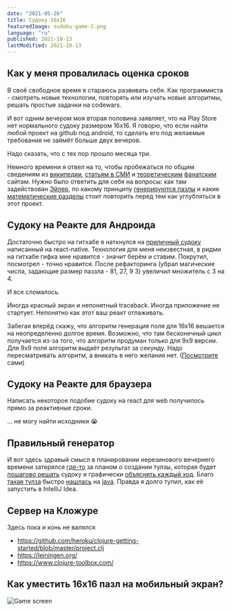```yaml
---
date: "2021-05-26"
title: Судоку 16х16
featuredImage: sudoku-game-2.png
language: "ru"
published: 2021-10-13
lastModified: 2021-10-13
---
```


## Как у меня провалилась оценка сроков

В своё свободное время я стараюсь развивать себя. Как программиста - смотреть новые технологии, повторять или изучать новые алгоритмы, решать простые задачки на codewars.

И вот одним вечером моя вторая половина заявляет, что на Play Store нет нормального судоку размером 16х16. Я говорю, что если найти любой проект на github под android, то сделать его под желаемые требования не займёт больше двух вечеров.

Надо сказать, что с тех пор прошло месяца три.

Немного времени я отвел на то, чтобы пробежаться по общим сведениям из [википедии](https://en.wikipedia.org/wiki/Sudoku), [статьям в СМИ](https://www.theguardian.com/media/2005/may/15/pressandpublishing.usnews) и [теоретическим](https://www.sudokuwiki.org/Getting_Started) [фанатским](https://www.sudoku-puzzles-online.com/hexadoku/enter-a-solution-hexadoku.php) сайтам. Нужно было ответить для себя на вопросы: как там задействован [Эйлер](https://projecteuler.net/problem=96), по какому принципу [генерируются пазлы](http://davidbau.com/archives/2006/09/04/sudoku_generator.html) и какие [математические разделы](https://arxiv.org/abs/1304.1628) стоит повторить перед тем как углубляться в этот проект.


## Судоку на Реакте для Андроида

Достаточно быстро на гитхабе я наткнулся на [приличный судоку](https://github.com/nihgwu/react-native-sudoku) написанный на react-native. Технология для меня неизвестная, в ридми на гитхабе гифка мне нравится - значит берём и ставим. Покрутил, посмотрел - точно нравится. После рефакторинга (убрал магические числа, задающие размер паззла - 81, 27, 9 3) увеличил множитель с 3 на 4.

И все сломалось. 

Иногда красный экран и непонятный traceback. Иногда приложение не стартует. Непонятно как этот ваш реакт отлаживать.

Забегая вперёд скажу, что алгоритм генерация поля для 16х16 вешается на неопределенно долгое время. Возможно, что там бесконечный цикл получается из-за того, что алгоритм продуман только для 9х9 версии. Для 9х9 поля алгоритм выдаёт результат за секунду. Надо пересматривать алгоритм, а вникать в него желания нет. ([Посмотрите](https://github.com/nihgwu/react-native-sudoku/blob/master/app/utils/sudoku.js#L124) сами)


## Судоку на Реакте для браузера

Написать некоторое подобие судоку на react для web получилось прямо за реактивные сроки.

... не могу найти исходники 😭


## Правильный генератор

И вот здесь здравый смысл в планировании нерезинового вечернего времени затерялся [где-то](https://www.youtube.com/watch?v=QR66rMS_ZfA) за планом о создании тулзы, которая будет [пошагово решать](http://sudopedia.enjoysudoku.com/Cross-Hatching.html) судоку и графически [объяснять каждый ход](http://sudopedia.enjoysudoku.com/Sudoku_Explainer.html). Благо [такая тулза](https://github.com/SudokuMonster/SukakuExplainer) быстро [нашлась](https://sourceforge.net/projects/sudoku-sensei/) на [java](/blog/why-do-i-hate-java). Правда я долго тупил, как её запустить в IntelliJ Idea.


## Сервер на Кложуре

Здесь пока и конь не валялся

- https://github.com/heroku/clojure-getting-started/blob/master/project.clj
- https://leiningen.org/
- https://www.clojure-toolbox.com/


## Как уместить 16х16 пазл на мобильный экран?

![Game screen](./sudoku-game-2.png)
